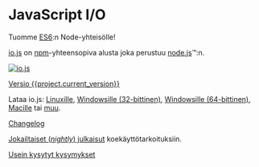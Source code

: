 # JavaScript I/O

Tuomme [ES6](es6.html):n Node-yhteisölle!

[io.js](https://github.com/nodejs/io.js) on [npm](https://www.npmjs.org/)-yhteensopiva alusta joka perustuu [node.js](https://nodejs.org/)&#8482;:n.

[![io.js](../images/1.0.0.png)](https://iojs.org/dist/v{{project.current_version}}/)

[Versio {{project.current_version}}](https://iojs.org/dist/v{{project.current_version}}/)

Lataa io.js:
[Linuxille](https://iojs.org/dist/v{{project.current_version}}/iojs-v{{project.current_version}}-linux-x64.tar.xz),
[Windowsille (32-bittinen)](https://iojs.org/dist/v{{project.current_version}}/iojs-v{{project.current_version}}-x86.msi),
[Windowsille (64-bittinen)](https://iojs.org/dist/v{{project.current_version}}/iojs-v{{project.current_version}}-x64.msi),
[Macille](https://iojs.org/dist/v{{project.current_version}}/iojs-v{{project.current_version}}.pkg) tai
[muu](https://iojs.org/dist/v{{project.current_version}}/).

[Changelog](https://github.com/nodejs/io.js/blob/master/CHANGELOG.md)

[Jokailtaiset (_nightly_) julkaisut](https://iojs.org/download/nightly/) koekäyttötarkoituksiin.

[Usein kysytyt kysymykset](/fi/faq.html)
